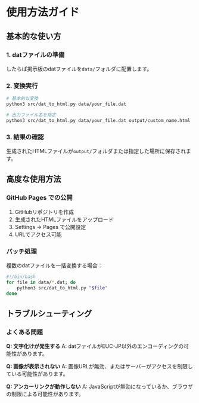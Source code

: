 # 使用方法ガイド

## 基本的な使い方

### 1. datファイルの準備

したらば掲示板のdatファイルを`data/`フォルダに配置します。

### 2. 変換実行

```bash
# 基本的な変換
python3 src/dat_to_html.py data/your_file.dat

# 出力ファイル名を指定
python3 src/dat_to_html.py data/your_file.dat output/custom_name.html
```

### 3. 結果の確認

生成されたHTMLファイルが`output/`フォルダまたは指定した場所に保存されます。

## 高度な使用方法

### GitHub Pages での公開

1. GitHubリポジトリを作成
2. 生成されたHTMLファイルをアップロード
3. Settings → Pages で公開設定
4. URLでアクセス可能

### バッチ処理

複数のdatファイルを一括変換する場合：

```bash
#!/bin/bash
for file in data/*.dat; do
    python3 src/dat_to_html.py "$file"
done
```

## トラブルシューティング

### よくある問題

**Q: 文字化けが発生する**
A: datファイルがEUC-JP以外のエンコーディングの可能性があります。

**Q: 画像が表示されない**
A: 画像URLが無効、またはサーバーがアクセスを制限している可能性があります。

**Q: アンカーリンクが動作しない**
A: JavaScriptが無効になっているか、ブラウザの制限による可能性があります。